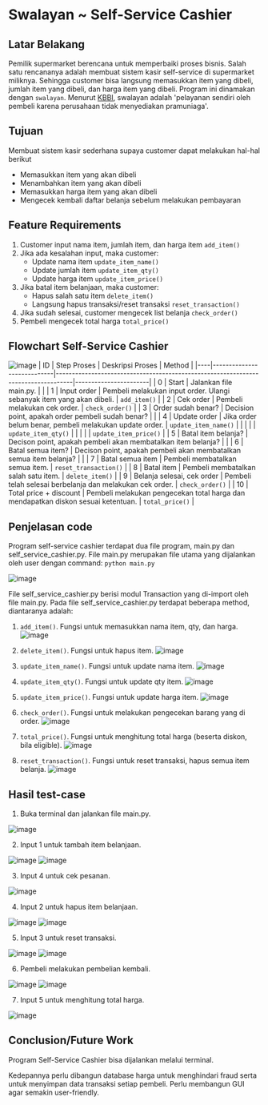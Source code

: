 # Swalayan ~ Self-Service Cashier

## Latar Belakang

Pemilik supermarket berencana untuk memperbaiki proses bisnis. Salah satu rencananya adalah membuat sistem kasir self-service di supermarket miliknya. Sehingga customer bisa langsung memasukkan item yang dibeli, jumlah item yang dibeli, dan harga item yang dibeli. 
Program ini dinamakan dengan `swalayan`. Menurut [KBBI](https://kbbi.kemdikbud.go.id/entri/swalayan), swalayan adalah 'pelayanan sendiri oleh pembeli karena perusahaan tidak menyediakan pramuniaga'.

## Tujuan

Membuat sistem kasir sederhana supaya customer dapat melakukan hal-hal berikut
* Memasukkan item yang akan dibeli
* Menambahkan item yang akan dibeli
* Memasukkan harga item yang akan dibeli
* Mengecek kembali daftar belanja sebelum melakukan pembayaran

## Feature Requirements

1. Customer input nama item, jumlah item, dan harga item `add_item()`
2. Jika ada kesalahan input, maka customer:
   * Update nama item `update_item_name()`
   * Update jumlah item `update_item_qty()`
   * Update harga item `update_item_price()`
3. Jika batal item belanjaan, maka customer:
   * Hapus salah satu item `delete_item()`
   * Langsung hapus transaksi/reset transaksi `reset_transaction()`
4. Jika sudah selesai, customer mengecek list belanja `check_order()`
5. Pembeli mengecek total harga `total_price()`

## Flowchart Self-Service Cashier

![image](https://user-images.githubusercontent.com/119731555/227449740-90fa0a65-7eda-4b9d-843f-5347db851e40.png)
| ID | Step Proses                | Deskripsi Proses                                                                  | Method                |
|----|----------------------------|-----------------------------------------------------------------------------------|-----------------------|
| 0  | Start                      | Jalankan file main.py.                                                            |                       |
| 1  | Input order                | Pembeli melakukan input order. Ulangi sebanyak item yang akan dibeli.             | `add_item()`          |
| 2  | Cek order                  | Pembeli melakukan cek order.                                                      | `check_order()`       |
| 3  | Order sudah benar?         | Decision point, apakah order pembeli sudah benar?                                 |                       |
| 4  | Update order               | Jika order belum benar, pembeli melakukan update order.                           | `update_item_name()`  |
|    |                            |                                                                                   | `update_item_qty()`   |
|    |                            |                                                                                   | `update_item_price()` |
| 5  | Batal item belanja?        | Decison point, apakah pembeli akan membatalkan item belanja?                      |                       |
| 6  | Batal semua item?          | Decison point, apakah pembeli akan membatalkan semua item belanja?                |                       |
| 7  | Batal semua item           | Pembeli membatalkan semua item.                                                   | `reset_transaction()` |
| 8  | Batal item                 | Pembeli membatalkan salah satu item.                                              | `delete_item()`       |
| 9  | Belanja selesai, cek order | Pembeli telah selesai berbelanja dan melakukan cek order.                         | `check_order()`       |
| 10 | Total price + discount     | Pembeli melakukan pengecekan total harga dan mendapatkan diskon sesuai ketentuan. | `total_price()`       |

## Penjelasan code

Program self-service cashier terdapat dua file program, main.py dan self_service_cashier.py.
File main.py merupakan file utama yang dijalankan oleh user dengan command: `python main.py`

![image](https://user-images.githubusercontent.com/119731555/227688906-3d7e2f4d-101b-443e-9da0-8b0b4c1fde9f.png)



File self_service_cashier.py berisi modul Transaction yang di-import oleh file main.py.
Pada file self_service_cashier.py terdapat beberapa method, diantaranya adalah:
1. `add_item()`. Fungsi untuk memasukkan nama item, qty, dan harga.
![image](https://user-images.githubusercontent.com/119731555/227688924-206ddd60-bf9d-42ba-a594-a547119a3134.png)

2. `delete_item()`. Fungsi untuk hapus item.
![image](https://user-images.githubusercontent.com/119731555/227688942-1bd4e9e8-8eff-4421-9823-67863fe26865.png)

3. `update_item_name()`. Fungsi untuk update nama item.
![image](https://user-images.githubusercontent.com/119731555/227688956-045bb17f-ff3e-4766-857c-91d97e515fbe.png)

4. `update_item_qty()`. Fungsi untuk update qty item.
![image](https://user-images.githubusercontent.com/119731555/227688974-12bf4118-f78b-456e-8fd9-1f076e18c9bf.png)

5. `update_item_price()`. Fungsi untuk update harga item.
![image](https://user-images.githubusercontent.com/119731555/227688995-8254496a-00b1-4471-8820-d0bf79f41437.png)

6. `check_order()`. Fungsi untuk melakukan pengecekan barang yang di order.
![image](https://user-images.githubusercontent.com/119731555/227689014-f8331e02-be9c-414b-89f0-c8827b7d8638.png)

7. `total_price()`. Fungsi untuk menghitung total harga (beserta diskon, bila eligible).
![image](https://user-images.githubusercontent.com/119731555/227689032-42f5142d-d602-43c3-853a-cc3dc0a4025e.png)

8. `reset_transaction()`. Fungsi untuk reset transaksi, hapus semua item belanja.
![image](https://user-images.githubusercontent.com/119731555/227689039-146b07e4-3e93-4f5d-bf90-219ed234b0a6.png)


## Hasil test-case
1. Buka terminal dan jalankan file main.py.

![image](https://user-images.githubusercontent.com/119731555/227689230-690b1250-6b5a-471e-b24f-72f81942f799.png)


2. Input 1 untuk tambah item belanjaan.

![image](https://user-images.githubusercontent.com/119731555/227689337-387d9dfc-a950-49a3-a5d0-1d42c1e4dacf.png)
![image](https://user-images.githubusercontent.com/119731555/227689358-9521c936-d78c-4268-9c16-5ce2514ff13f.png)


3. Input 4 untuk cek pesanan.

![image](https://user-images.githubusercontent.com/119731555/227689388-e9ef7abd-c2d4-431c-9943-7d94fb0811d5.png)


4. Input 2 untuk hapus item belanjaan.

![image](https://user-images.githubusercontent.com/119731555/227689452-b8e30cdf-4d2c-4021-8dd1-95effd52ff34.png)
![image](https://user-images.githubusercontent.com/119731555/227689466-95eb1e8d-230f-447f-b397-2f3a7fe9fc8c.png)


5. Input 3 untuk reset transaksi.

![image](https://user-images.githubusercontent.com/119731555/227689495-8b944466-602e-477d-904b-4b879b487933.png)
![image](https://user-images.githubusercontent.com/119731555/227689508-014c11f0-dd04-484d-836c-e32b3047f136.png)


6. Pembeli melakukan pembelian kembali.

![image](https://user-images.githubusercontent.com/119731555/227689613-28b6caf6-e3b8-422e-824f-e63951e9aa8e.png)
![image](https://user-images.githubusercontent.com/119731555/227689628-c204cd32-ed05-48b5-8b45-d55f29cf902f.png)


7. Input 5 untuk menghitung total harga.

![image](https://user-images.githubusercontent.com/119731555/227689701-918929fb-ab2d-4f2a-a5b2-6e776e2125d3.png)



## Conclusion/Future Work

Program Self-Service Cashier bisa dijalankan melalui terminal.

Kedepannya perlu dibangun database harga untuk menghindari fraud serta untuk menyimpan data transaksi setiap pembeli. 
Perlu membangun GUI agar semakin user-friendly.
